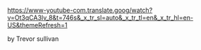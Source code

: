 https://www-youtube-com.translate.goog/watch?v=Ot3qCA3Iv_8&t=746s&_x_tr_sl=auto&_x_tr_tl=en&_x_tr_hl=en-US&themeRefresh=1

by Trevor sullivan
